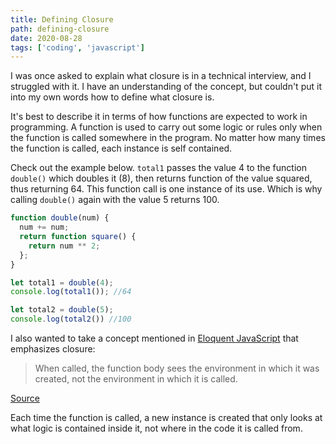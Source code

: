 ```yaml
---
title: Defining Closure
path: defining-closure
date: 2020-08-28
tags: ['coding', 'javascript']
---
```


I was once asked to explain what closure is in a technical interview, and I struggled with it. I have an understanding of the concept, but couldn't put it into my own words how to define what closure is.

It's best to describe it in terms of how functions are expected to work in programming. A function is used to carry out some logic or rules only when the function is called somewhere in the program. No matter how many times the function is called, each instance is self contained.

Check out the example below. `total1` passes the value 4 to the function `double()` which doubles it (8), then returns function of the value squared, thus returning 64. This function call is one instance of its use. Which is why calling `double()` again with the value 5 returns 100.

```js
function double(num) {
  num += num;
  return function square() {
    return num ** 2;
  };
}

let total1 = double(4);
console.log(total1()); //64

let total2 = double(5);
console.log(total2()) //100
```

I also wanted to take a concept mentioned in [Eloquent JavaScript](https://eloquentjavascript.net/index.html) that emphasizes closure:

> When called, the function body sees the environment in which it was created, not the environment in which it is called.

[Source](https://eloquentjavascript.net/03_functions.html#p_cC96lnpdpR)

Each time the function is called, a new instance is created that only looks at what logic is contained inside it, not where in the code it is called from.
